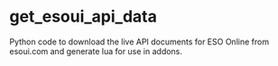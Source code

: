 # get_esoui_api_data
Python code to download the live API documents for ESO Online from esoui.com and generate lua for use in addons.
